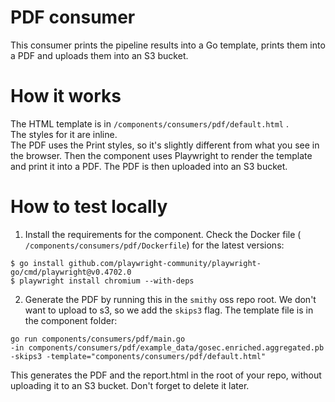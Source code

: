 # PDF consumer

This consumer prints the pipeline results into a Go template, prints them into a
PDF and uploads them into an S3 bucket.

# How it works

The HTML template is in `/components/consumers/pdf/default.html` .\
The styles for it are inline.\
The PDF uses the Print styles, so it's slightly different from what you see in
the browser.
Then the component uses Playwright to render the template and print it into a
PDF.
The PDF is then uploaded into an S3 bucket.

# How to test locally

1. Install the requirements for the component. Check the Docker file (
   `/components/consumers/pdf/Dockerfile`) for the
   latest versions:

```
$ go install github.com/playwright-community/playwright-go/cmd/playwright@v0.4702.0
$ playwright install chromium --with-deps
```

2. Generate the PDF by running this in the `smithy` oss repo root. We don't want
   to upload to s3, so we add the `skips3`
   flag. The template file is in the component folder:

```
go run components/consumers/pdf/main.go 
-in components/consumers/pdf/example_data/gosec.enriched.aggregated.pb 
-skips3 -template="components/consumers/pdf/default.html"
```

This generates the PDF and the report.html in the root of your repo, without
uploading it to an S3 bucket. Don't forget
to delete it later.
